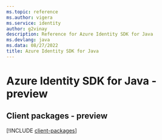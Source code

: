 ```yaml
---
ms.topic: reference
ms.author: vigera
ms.service: identity
author: g2vinay
description: Reference for Azure Identity SDK for Java
ms.devlang: java
ms.data: 08/27/2022
title: Azure Identity SDK for Java
---
```

# Azure Identity SDK for Java - preview

## Client packages - preview
[!INCLUDE [client-packages](identity-client-index.md)]